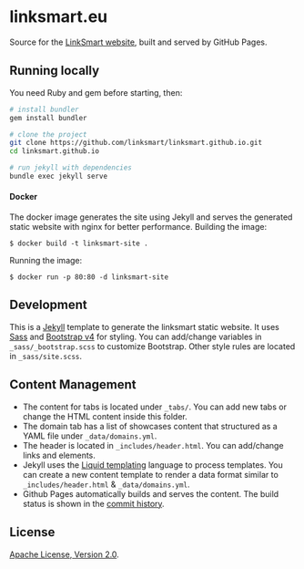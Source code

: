 # linksmart.eu

Source for the [LinkSmart website](https://linksmart.eu), built and served by GitHub Pages.

## Running locally

You need Ruby and gem before starting, then:

```bash
# install bundler
gem install bundler

# clone the project
git clone https://github.com/linksmart/linksmart.github.io.git
cd linksmart.github.io

# run jekyll with dependencies
bundle exec jekyll serve
```

#### Docker

The docker image generates the site using Jekyll and serves the generated static website with nginx for better performance.
Building the image:

```
$ docker build -t linksmart-site .
``` 

Running the image:

```
$ docker run -p 80:80 -d linksmart-site
```

## Development

This is a [Jekyll](https://jekyllrb.com) template to generate the linksmart static website.
It uses [Sass](http://sass-lang.com/) and [Bootstrap v4](https://getbootstrap.com/) for styling.
You can add/change variables in `_sass/_bootstrap.scss` to customize Bootstrap.
Other style rules are located in `_sass/site.scss`.

## Content Management

* The content for tabs is located under `_tabs/`.
You can add new tabs or change the HTML content inside this folder.
* The domain tab has a list of showcases content that structured as a YAML file under `_data/domains.yml`.
* The header is located in `_includes/header.html`.
You can add/change links and elements.
* Jekyll uses the [Liquid templating](https://jekyllrb.com/docs/templates/) language to process templates.
You can create a new content template to render a data format similar to `_includes/header.html` & `_data/domains.yml`.
* Github Pages automatically builds and serves the content. The build status is shown in the [commit history](https://github.com/linksmart/linksmart.github.io/commits/master).

## License

[Apache License, Version 2.0](LICENSE).
